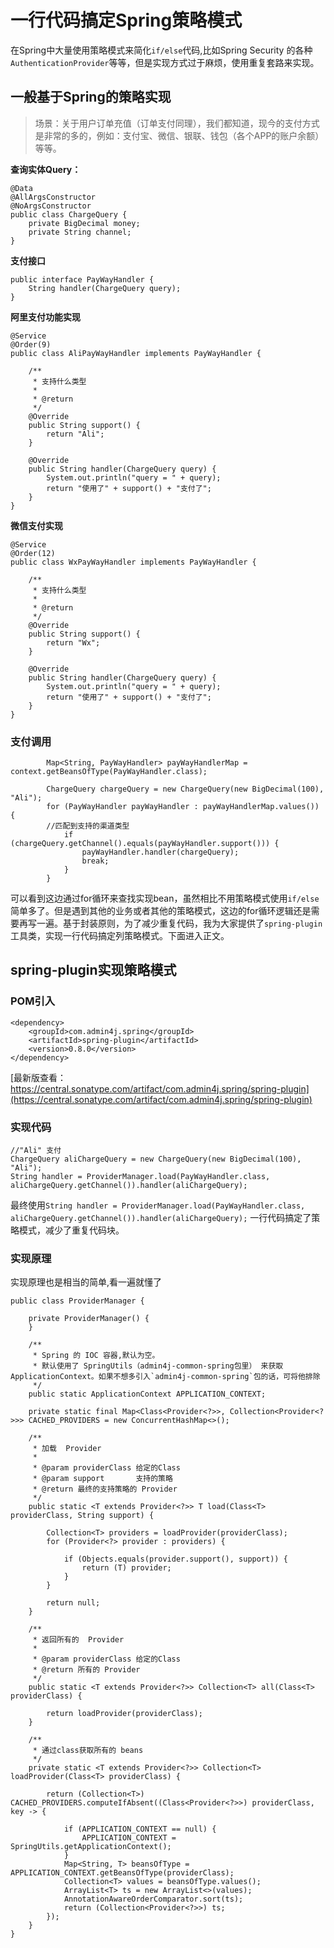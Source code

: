 # 一行代码搞定Spring策略模式

在Spring中大量使用策略模式来简化`if/else`代码,比如Spring Security 的各种`AuthenticationProvider`等等，但是实现方式过于麻烦，使用重复套路来实现。

## 一般基于Spring的策略实现

> 场景：关于用户订单充值（订单支付同理），我们都知道，现今的支付方式是非常的多的，例如：支付宝、微信、银联、钱包（各个APP的账户余额）等等。

**查询实体Query：**

```
@Data
@AllArgsConstructor
@NoArgsConstructor
public class ChargeQuery {
    private BigDecimal money;
    private String channel;
}
```

**支付接口**

```
public interface PayWayHandler {
    String handler(ChargeQuery query);
}
```

**阿里支付功能实现**

```
@Service
@Order(9)
public class AliPayWayHandler implements PayWayHandler {

    /**
     * 支持什么类型
     *
     * @return
     */
    @Override
    public String support() {
        return "Ali";
    }

    @Override
    public String handler(ChargeQuery query) {
        System.out.println("query = " + query);
        return "使用了" + support() + "支付了";
    }
}
```

**微信支付实现**

```
@Service
@Order(12)
public class WxPayWayHandler implements PayWayHandler {

    /**
     * 支持什么类型
     *
     * @return
     */
    @Override
    public String support() {
        return "Wx";
    }

    @Override
    public String handler(ChargeQuery query) {
        System.out.println("query = " + query);
        return "使用了" + support() + "支付了";
    }
}
```

### **支付调用**

```
        Map<String, PayWayHandler> payWayHandlerMap = context.getBeansOfType(PayWayHandler.class);

        ChargeQuery chargeQuery = new ChargeQuery(new BigDecimal(100), "Ali");
        for (PayWayHandler payWayHandler : payWayHandlerMap.values()) {
        //匹配到支持的渠道类型
            if (chargeQuery.getChannel().equals(payWayHandler.support())) {
                payWayHandler.handler(chargeQuery);
                break;
            }
        }
```

可以看到这边通过for循环来查找实现bean，虽然相比不用策略模式使用`if/else`
简单多了。但是遇到其他的业务或者其他的策略模式，这边的for循环逻辑还是需要再写一遍。基于封装原则，为了减少重复代码，我为大家提供了`spring-plugin`
工具类，实现一行代码搞定列策略模式。下面进入正文。

## spring-plugin实现策略模式

### POM引入

```
<dependency>
    <groupId>com.admin4j.spring</groupId>
    <artifactId>spring-plugin</artifactId>
    <version>0.8.0</version>
</dependency> 
```

[最新版查看：https://central.sonatype.com/artifact/com.admin4j.spring/spring-plugin](https://central.sonatype.com/artifact/com.admin4j.spring/spring-plugin)

### 实现代码

```
//"Ali" 支付
ChargeQuery aliChargeQuery = new ChargeQuery(new BigDecimal(100), "Ali");
String handler = ProviderManager.load(PayWayHandler.class, aliChargeQuery.getChannel()).handler(aliChargeQuery);
```

最终使用`String handler = ProviderManager.load(PayWayHandler.class, aliChargeQuery.getChannel()).handler(aliChargeQuery);`
一行代码搞定了策略模式，减少了重复代码块。

### 实现原理

实现原理也是相当的简单,看一遍就懂了

```
public class ProviderManager {

    private ProviderManager() {
    }

    /**
     * Spring 的 IOC 容器,默认为空。
     * 默认使用了 SpringUtils（admin4j-common-spring包里） 来获取ApplicationContext。如果不想多引入`admin4j-common-spring`包的话，可将他排除
     */
    public static ApplicationContext APPLICATION_CONTEXT;
    
    private static final Map<Class<Provider<?>>, Collection<Provider<?>>> CACHED_PROVIDERS = new ConcurrentHashMap<>();

    /**
     * 加载  Provider
     *
     * @param providerClass 给定的Class
     * @param support       支持的策略
     * @return 最终的支持策略的 Provider
     */
    public static <T extends Provider<?>> T load(Class<T> providerClass, String support) {

        Collection<T> providers = loadProvider(providerClass);
        for (Provider<?> provider : providers) {

            if (Objects.equals(provider.support(), support)) {
                return (T) provider;
            }
        }

        return null;
    }

    /**
     * 返回所有的  Provider
     *
     * @param providerClass 给定的Class
     * @return 所有的 Provider
     */
    public static <T extends Provider<?>> Collection<T> all(Class<T> providerClass) {

        return loadProvider(providerClass);
    }

    /**
     * 通过class获取所有的 beans
     */
    private static <T extends Provider<?>> Collection<T> loadProvider(Class<T> providerClass) {

        return (Collection<T>) CACHED_PROVIDERS.computeIfAbsent((Class<Provider<?>>) providerClass, key -> {

            if (APPLICATION_CONTEXT == null) {
                APPLICATION_CONTEXT = SpringUtils.getApplicationContext();
            }
            Map<String, T> beansOfType = APPLICATION_CONTEXT.getBeansOfType(providerClass);
            Collection<T> values = beansOfType.values();
            ArrayList<T> ts = new ArrayList<>(values);
            AnnotationAwareOrderComparator.sort(ts);
            return (Collection<Provider<?>>) ts;
        });
    }
}
```

